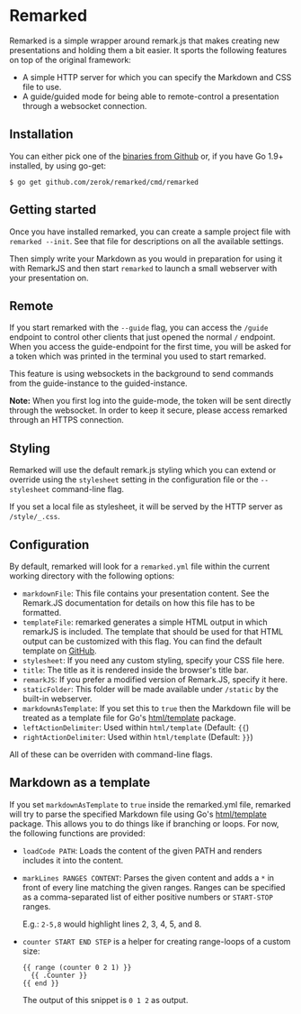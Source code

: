 # Remarked

Remarked is a simple wrapper around remark.js that makes creating new
presentations and holding them a bit easier. It sports the following features
on top of the original framework:

- A simple HTTP server for which you can specify the Markdown and CSS file to
  use.
- A guide/guided mode for being able to remote-control a presentation through a
  websocket connection.

## Installation

You can either pick one of the [binaries from Github](https://github.com/zerok/remarked/releases)
or, if you have Go 1.9+ installed, by using go-get:

```
$ go get github.com/zerok/remarked/cmd/remarked
```


## Getting started

Once you have installed remarked, you can create a sample project file with
`remarked --init`. See that file for descriptions on all the available
settings.

Then simply write your Markdown as you would in preparation for using it with
RemarkJS and then start `remarked` to launch a small webserver with your
presentation on.


## Remote 

If you start remarked with the `--guide` flag, you can access the `/guide`
endpoint to control other clients that just opened the normal `/` endpoint.
When you access the guide-endpoint for the first time, you will be asked for
a token which was printed in the terminal you used to start remarked.

This feature is using websockets in the background to send commands from the 
guide-instance to the guided-instance.

**Note:** When you first log into the guide-mode, the token will be sent
directly through the websocket. In order to keep it secure, please access
remarked through an HTTPS connection.


## Styling

Remarked will use the default remark.js styling which you can extend or
override using the `stylesheet` setting in the configuration file or the
`--stylesheet` command-line flag.

If you set a local file as stylesheet, it will be served by the HTTP server as
`/style/_.css`.


## Configuration

By default, remarked will look for a `remarked.yml` file within the current
working directory with the following options:

- `markdownFile`: This file contains your presentation content. See the
  Remark.JS documentation for details on how this file has to be formatted.
- `templateFile`: remarked generates a simple HTML output in which remarkJS is
  included. The template that should be used for that HTML output can be
  customized with this flag. You can find the default template on
  [GitHub](https://github.com/zerok/remarked/blob/master/cmd/remarked/template.go).
- `stylesheet`: If you need any custom styling, specify your CSS file here.
- `title`: The title as it is rendered inside the browser's title bar.
- `remarkJS`: If you prefer a modified version of Remark.JS, specify it here.
- `staticFolder`: This folder will be made available under `/static` by the
  built-in webserver.
- `markdownAsTemplate`: If you set this to  `true` then the Markdown file
  will be treated as a template file for Go's [html/template](https://golang.org/pkg/html/template/)
  package.
- `leftActionDelimiter`: Used within `html/template` (Default: `{{`)
- `rightActionDelimiter`: Used within `html/template` (Default: `}}`)

All of these can be overriden with command-line flags.


## Markdown as a template

If you set `markdownAsTemplate` to `true` inside the remarked.yml file, 
remarked will try to parse the specified Markdown file using Go's
[html/template](https://golang.org/pkg/html/template/) package. This allows
you to do things like if branching or loops. For now, the following functions
are provided:

- `loadCode PATH`: Loads the content of the given PATH and renders includes it
  into the content.

- `markLines RANGES CONTENT`: Parses the given content and adds a `*` in front
  of every line matching the given ranges. Ranges can be specified as a 
  comma-separated list of either positive numbers or `START-STOP` ranges.

  E.g.: `2-5,8` would highlight lines 2, 3, 4, 5, and 8.

- `counter START END STEP` is a helper for creating range-loops of a custom
  size:

  ```
  {{ range (counter 0 2 1) }}
    {{ .Counter }}
  {{ end }}
  ```

  The output of this snippet is `0 1 2` as output.


